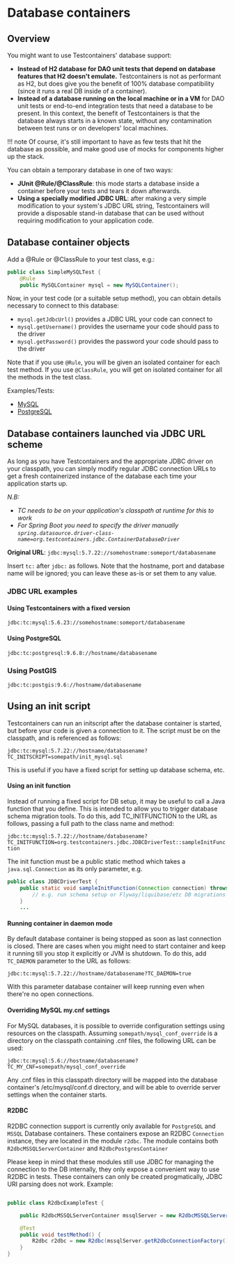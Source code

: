 # Database containers

## Overview

You might want to use Testcontainers' database support:

 * **Instead of H2 database for DAO unit tests that depend on database features that H2 doesn't emulate.** Testcontainers is not as performant as H2, but does give you the benefit of 100% database compatibility (since it runs a real DB inside of a container).
 * **Instead of a database running on the local machine or in a VM** for DAO unit tests or end-to-end integration tests that need a database to be present. In this context, the benefit of Testcontainers is that the database always starts in a known state, without any contamination between test runs or on developers' local machines.

!!! note 
    Of course, it's still important to have as few tests that hit the database as possible, and make good use of mocks for components higher up the stack.

You can obtain a temporary database in one of two ways:

 * **JUnit @Rule/@ClassRule**: this mode starts a database inside a container before your tests and tears it down afterwards.
 * **Using a specially modified JDBC URL**: after making a very simple modification to your system's JDBC URL string, Testcontainers will provide a disposable stand-in database that can be used without requiring modification to your application code.

## Database container objects

Add a @Rule or @ClassRule to your test class, e.g.:

```java
public class SimpleMySQLTest {
    @Rule
    public MySQLContainer mysql = new MySQLContainer();
```

Now, in your test code (or a suitable setup method), you can obtain details necessary to connect to this database:

 * `mysql.getJdbcUrl()` provides a JDBC URL your code can connect to
 * `mysql.getUsername()` provides the username your code should pass to the driver
 * `mysql.getPassword()` provides the password your code should pass to the driver

Note that if you use `@Rule`, you will be given an isolated container for each test method. If you use `@ClassRule`, you will get on isolated container for all the methods in the test class.

Examples/Tests:

 * [MySQL](https://github.com/testcontainers/testcontainers-java/blob/master/modules/jdbc-test/src/test/java/org/testcontainers/junit/SimpleMySQLTest.java)
 * [PostgreSQL](https://github.com/testcontainers/testcontainers-java/blob/master/modules/jdbc-test/src/test/java/org/testcontainers/junit/SimplePostgreSQLTest.java)

## Database containers launched via JDBC URL scheme

As long as you have Testcontainers and the appropriate JDBC driver on your classpath, you can simply modify regular JDBC connection URLs to get a fresh containerized instance of the database each time your application starts up.

_N.B:_
* _TC needs to be on your application's classpath at runtime for this to work_
* _For Spring Boot you need to specify the driver manually `spring.datasource.driver-class-name=org.testcontainers.jdbc.ContainerDatabaseDriver`_

**Original URL**: `jdbc:mysql:5.7.22://somehostname:someport/databasename`

Insert `tc:` after `jdbc:` as follows. Note that the hostname, port and database name will be ignored; you can leave these as-is or set them to any value.

### JDBC URL examples

#### Using Testcontainers with a fixed version

`jdbc:tc:mysql:5.6.23://somehostname:someport/databasename`

#### Using PostgreSQL

`jdbc:tc:postgresql:9.6.8://hostname/databasename`

### Using PostGIS

`jdbc:tc:postgis:9.6://hostname/databasename`

## Using an init script

Testcontainers can run an initscript after the database container is started, but before your code is given a connection to it. The script must be on the classpath, and is referenced as follows:

`jdbc:tc:mysql:5.7.22://hostname/databasename?TC_INITSCRIPT=somepath/init_mysql.sql`

This is useful if you have a fixed script for setting up database schema, etc.

#### Using an init function

Instead of running a fixed script for DB setup, it may be useful to call a Java function that you define. This is intended to allow you to trigger database schema migration tools. To do this, add TC_INITFUNCTION to the URL as follows, passing a full path to the class name and method:

 `jdbc:tc:mysql:5.7.22://hostname/databasename?TC_INITFUNCTION=org.testcontainers.jdbc.JDBCDriverTest::sampleInitFunction`

The init function must be a public static method which takes a `java.sql.Connection` as its only parameter, e.g.
```java
public class JDBCDriverTest {
    public static void sampleInitFunction(Connection connection) throws SQLException {
        // e.g. run schema setup or Flyway/liquibase/etc DB migrations here...
    }
    ...
```

#### Running container in daemon mode

By default database container is being stopped as soon as last connection is closed. There are cases when you might need to start container and keep it running till you stop it explicitly or JVM is shutdown. To do this, add `TC_DAEMON` parameter to the URL as follows:

 `jdbc:tc:mysql:5.7.22://hostname/databasename?TC_DAEMON=true`

With this parameter database container will keep running even when there're no open connections.

#### Overriding MySQL my.cnf settings

For MySQL databases, it is possible to override configuration settings using resources on the classpath. Assuming `somepath/mysql_conf_override`
is a directory on the classpath containing .cnf files, the following URL can be used:

  `jdbc:tc:mysql:5.6://hostname/databasename?TC_MY_CNF=somepath/mysql_conf_override`

Any .cnf files in this classpath directory will be mapped into the database container's /etc/mysql/conf.d directory,
and will be able to override server settings when the container starts.

#### R2DBC

R2DBC connection support is currently only available for `PostgreSQL` and `MSSQL` Database containers. These containers expose an R2DBC `Connection` instance, they are located in the module `r2dbc`. The module contains both `R2dbcMSSQLServerContainer` and `R2dbcPostgresContainer`

Please keep in mind that these modules still use JDBC for managing the connection to the DB internally, they only expose a convenient way to use R2DBC in tests. These containers can only be created progmatically, JDBC URI parsing does not work. Example:

```java

public class R2dbcExampleTest {

    public R2dbcMSSQLServerContainer mssqlServer = new R2dbcMSSQLServerContainer();

    @Test
    public void testMethod() {
        R2dbc r2dbc = new R2dbc(mssqlServer.getR2dbcConnectionFactory());
    }
}

```
